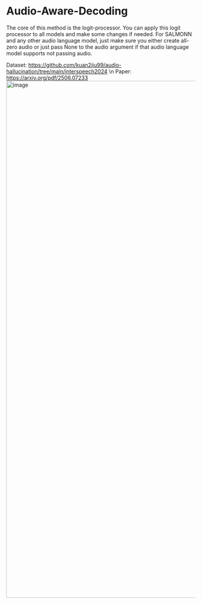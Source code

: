 # Audio-Aware-Decoding

The core of this method is the logit-processor. You can apply this logit processor to all models and make some changes if needed. For SALMONN and any other audio language model, just make sure you either create all-zero audio or just pass None to the audio argument if that audio language model supports not passing audio.

Dataset: https://github.com/kuan2jiu99/audio-hallucination/tree/main/interspeech2024 \n
Paper: https://arxiv.org/pdf/2506.07233
<img width="1860" height="1375" alt="image" src="https://github.com/user-attachments/assets/f7051865-8bba-4957-842e-32ea87e7d84c" />


